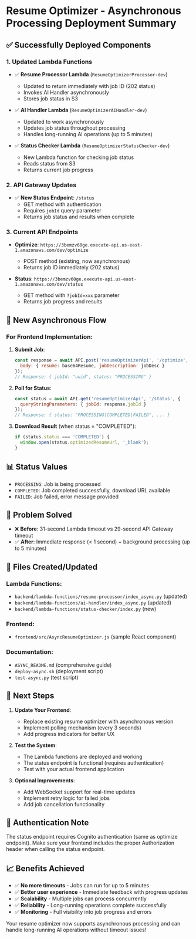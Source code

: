 # Resume Optimizer - Asynchronous Processing Deployment Summary

## ✅ **Successfully Deployed Components**

### 1. **Updated Lambda Functions**
- ✅ **Resume Processor Lambda** (`ResumeOptimizerProcessor-dev`)
  - Updated to return immediately with job ID (202 status)
  - Invokes AI Handler asynchronously
  - Stores job status in S3

- ✅ **AI Handler Lambda** (`ResumeOptimizerAIHandler-dev`)
  - Updated to work asynchronously
  - Updates job status throughout processing
  - Handles long-running AI operations (up to 5 minutes)

- ✅ **Status Checker Lambda** (`ResumeOptimizerStatusChecker-dev`)
  - New Lambda function for checking job status
  - Reads status from S3
  - Returns current job progress

### 2. **API Gateway Updates**
- ✅ **New Status Endpoint**: `/status`
  - GET method with authentication
  - Requires `jobId` query parameter
  - Returns job status and results when complete

### 3. **Current API Endpoints**
- **Optimize**: `https://3bemzv60ge.execute-api.us-east-1.amazonaws.com/dev/optimize`
  - POST method (existing, now asynchronous)
  - Returns job ID immediately (202 status)
  
- **Status**: `https://3bemzv60ge.execute-api.us-east-1.amazonaws.com/dev/status`
  - GET method with `?jobId=xxx` parameter
  - Returns job progress and results

## 🔄 **New Asynchronous Flow**

### For Frontend Implementation:

1. **Submit Job**:
   ```javascript
   const response = await API.post('resumeOptimizerApi', '/optimize', {
     body: { resume: base64Resume, jobDescription: jobDesc }
   });
   // Response: { jobId: "uuid", status: "PROCESSING" }
   ```

2. **Poll for Status**:
   ```javascript
   const status = await API.get('resumeOptimizerApi', '/status', {
     queryStringParameters: { jobId: response.jobId }
   });
   // Response: { status: "PROCESSING|COMPLETED|FAILED", ... }
   ```

3. **Download Result** (when status = "COMPLETED"):
   ```javascript
   if (status.status === 'COMPLETED') {
     window.open(status.optimizedResumeUrl, '_blank');
   }
   ```

## 📊 **Status Values**

- `PROCESSING`: Job is being processed
- `COMPLETED`: Job completed successfully, download URL available
- `FAILED`: Job failed, error message provided

## 🎯 **Problem Solved**

- ❌ **Before**: 31-second Lambda timeout vs 29-second API Gateway timeout
- ✅ **After**: Immediate response (< 1 second) + background processing (up to 5 minutes)

## 📁 **Files Created/Updated**

### Lambda Functions:
- `backend/lambda-functions/resume-processor/index_async.py` (updated)
- `backend/lambda-functions/ai-handler/index_async.py` (updated)
- `backend/lambda-functions/status-checker/index.py` (new)

### Frontend:
- `frontend/src/AsyncResumeOptimizer.js` (sample React component)

### Documentation:
- `ASYNC_README.md` (comprehensive guide)
- `deploy-async.sh` (deployment script)
- `test-async.py` (test script)

## 🚀 **Next Steps**

1. **Update Your Frontend**:
   - Replace existing resume optimizer with asynchronous version
   - Implement polling mechanism (every 3 seconds)
   - Add progress indicators for better UX

2. **Test the System**:
   - The Lambda functions are deployed and working
   - The status endpoint is functional (requires authentication)
   - Test with your actual frontend application

3. **Optional Improvements**:
   - Add WebSocket support for real-time updates
   - Implement retry logic for failed jobs
   - Add job cancellation functionality

## 🔧 **Authentication Note**

The status endpoint requires Cognito authentication (same as optimize endpoint). Make sure your frontend includes the proper Authorization header when calling the status endpoint.

## 📈 **Benefits Achieved**

- ✅ **No more timeouts** - Jobs can run for up to 5 minutes
- ✅ **Better user experience** - Immediate feedback with progress updates
- ✅ **Scalability** - Multiple jobs can process concurrently
- ✅ **Reliability** - Long-running operations complete successfully
- ✅ **Monitoring** - Full visibility into job progress and errors

Your resume optimizer now supports asynchronous processing and can handle long-running AI operations without timeout issues!
